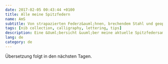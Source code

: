 ```yaml
---
date: 2017-02-05 00:43:44 +0100
title: Alle meine Spitzfedern
name: AmS
subtitle: Von strapazierten Federz&auml;hnen, brechendem Stahl und geopfertem Material
tags: [nib collection, calligraphy, lettering, tips]
description: Eine &Uuml;bersicht &uuml;ber meine aktuelle Spitzfedersammlung.
lang: de
category: de
---
```

Übersetzung folgt in den nächsten Tagen.